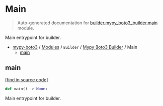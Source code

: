# Main

> Auto-generated documentation for [builder.mypy_boto3_builder.main](https://github.com/vemel/mypy_boto3/blob/master/builder/mypy_boto3_builder/main.py) module.

Main entrypoint for builder.

- [mypy-boto3](../../README.md#mypy_boto3) / [Modules](../../MODULES.md#mypy-boto3-modules) / `Builder` / [Mypy Boto3 Builder](index.md#mypy-boto3-builder) / Main
    - [main](#main)

## main

[[find in source code]](https://github.com/vemel/mypy_boto3/blob/master/builder/mypy_boto3_builder/main.py#L29)

```python
def main() -> None:
```

Main entrypoint for builder.
